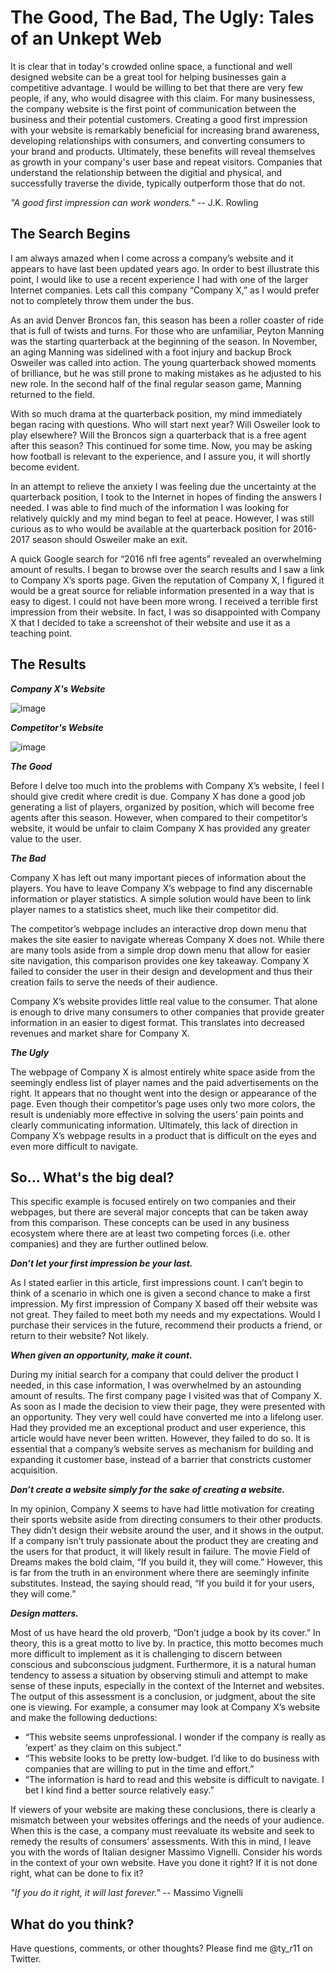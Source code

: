 # The Good, The Bad, The Ugly: Tales of an Unkept Web
It is clear that in today's crowded online space, a functional and well designed website can be a great tool for helping businesses gain a competitive advantage.  I would be willing to bet that there are very few people, if any, who would disagree with this claim.  For many businessess, the company website is the first point of communication between the business and their potential customers.   Creating a good first impression with your website is remarkably beneficial for increasing brand awareness, developing relationships with consumers, and converting consumers to your brand and products.  Ultimately, these benefits will reveal themselves as growth in your company's user base and repeat visitors.  Companies that understand the relationship between the digitial and physical, and successfully traverse the divide, typically outperform those that do not. 

*"A good first impression can work wonders."* -- J.K. Rowling

## The Search Begins

I am always amazed when I come across a company’s website and it appears to have last been updated years ago.  In order to best illustrate this point, I would like to use a recent experience I had with one of the larger Internet companies.  Lets call this company “Company X,” as I would prefer not to completely throw them under the bus.

As an avid Denver Broncos fan, this season has been a roller coaster of ride that is full of twists and turns.  For those who are unfamiliar, Peyton Manning was the starting quarterback at the beginning of the season.  In November, an aging Manning was sidelined with a foot injury and backup Brock Osweiler was called into action.  The young quarterback showed moments of brilliance, but he was still prone to making mistakes as he adjusted to his new role.  In the second half of the final regular season game, Manning returned to the field.  

With so much drama at the quarterback position, my mind immediately began racing with questions.  Who will start next year?  Will Osweiler look to play elsewhere?  Will the Broncos sign a quarterback that is a free agent after this season?   This continued for some time.   Now, you may be asking how football is relevant to the experience, and I assure you, it will shortly become evident. 

In an attempt to relieve the anxiety I was feeling due the uncertainty at the quarterback position, I took to the Internet in hopes of finding the answers I needed.  I was able to find much of the information I was looking for relatively quickly and my mind began to feel at peace.  However, I was still curious as to who would be available at the quarterback position for 2016-2017 season should Osweiler make an exit.  

A quick Google search for “2016 nfl free agents” revealed an overwhelming amount of results.  I began to browse over the search results and I saw a link to Company X’s sports page.  Given the reputation of Company X, I figured it would be a great source for reliable information presented in a way that is easy to digest.  I could not have been more wrong.  I received a terrible first impression from their website.  In fact, I was so disappointed with Company X that I decided to take a screenshot of their website and use it as a teaching point. 

## The Results

***Company X's Website*** 

![image](https://cloud.githubusercontent.com/assets/15149254/12799472/39675f80-ca8c-11e5-88c8-2d59a297f590.png)

***Competitor's Website***

![image](https://cloud.githubusercontent.com/assets/15149254/12799481/41dc53a0-ca8c-11e5-8390-8459fcf248d3.png)

***The Good***

Before I delve too much into the problems with Company X’s website, I feel I should give credit where credit is due.  Company X has done a good job generating a list of players, organized by position, which will become free agents after this season.  However, when compared to their competitor’s website, it would be unfair to claim Company X has provided any greater value to the user.       

***The Bad***

Company X has left out many important pieces of information about the players.  You have to leave Company X’s webpage to find any discernable information or player statistics.  A simple solution would have been to link player names to a statistics sheet, much like their competitor did.  

The competitor’s webpage includes an interactive drop down menu that makes the site easier to navigate whereas Company X does not.  While there are many tools aside from a simple drop down menu that allow for easier site navigation, this comparison provides one key takeaway.  Company X failed to consider the user in their design and development and thus their creation fails to serve the needs of their audience.

Company X’s website provides little real value to the consumer.  That alone is enough to drive many consumers to other companies that provide greater information in an easier to digest format.  This translates into decreased revenues and market share for Company X.      

***The Ugly***

The webpage of Company X is almost entirely white space aside from the seemingly endless list of player names and the paid advertisements on the right.  It appears that no thought went into the design or appearance of the page.  Even though their competitor’s page uses only two more colors, the result is undeniably more effective in solving the users’ pain points and clearly communicating information.  Ultimately, this lack of direction in Company X’s webpage results in a product that is difficult on the eyes and even more difficult to navigate.  

## So... What's the big deal?

This specific example is focused entirely on two companies and their webpages, but there are several major concepts that can be taken away from this comparison.  These concepts can be used in any business ecosystem where there are at least two competing forces (i.e. other companies) and they are further outlined below. 

***Don’t let your first impression be your last.***

As I stated earlier in this article, first impressions count.  I can’t begin to think of a scenario in which one is given a second chance to make a first impression.  My first impression of Company X based off their website was not great.  They failed to meet both my needs and my expectations.  Would I purchase their services in the future, recommend their products a friend, or return to their website?  Not likely.  

***When given an opportunity, make it count.***

During my initial search for a company that could deliver the product I needed, in this case information, I was overwhelmed by an astounding amount of results.  The first company page I visited was that of Company X.  As soon as I made the decision to view their page, they were presented with an opportunity.  They very well could have converted me into a lifelong user.  Had they provided me an exceptional product and user experience, this article would have never been written.  However, they failed to do so.  It is essential that a company’s website serves as mechanism for building and expanding it customer base, instead of a barrier that constricts customer acquisition.   

***Don’t create a website simply for the sake of creating a website.***      

In my opinion, Company X seems to have had little motivation for creating their sports website aside from directing consumers to their other products.  They didn’t design their website around the user, and it shows in the output.  If a company isn’t truly passionate about the product they are creating and the users for that product, it will likely result in failure.  The movie Field of Dreams makes the bold claim, “If you build it, they will come.”  However, this is far from the truth in an environment where there are seemingly infinite substitutes.  Instead, the saying should read, “If you build it for your users, they will come.”    

***Design matters.***  

Most of us have heard the old proverb, “Don’t judge a book by its cover.”  In theory, this is a great motto to live by.  In practice, this motto becomes much more difficult to implement as it is challenging to discern between conscious and subconscious judgment.  Furthermore, it is a natural human tendency to assess a situation by observing stimuli and attempt to make sense of these inputs, especially in the context of the Internet and websites.  The output of this assessment is a conclusion, or judgment, about the site one is viewing.   For example, a consumer may look at Company X’s website and make the following deductions:
*	“This website seems unprofessional.  I wonder if the company is really as ‘expert’ as they claim on this subject.”
*	“This website looks to be pretty low-budget.  I’d like to do business with companies that are willing to put in the time and effort.”
*	“The information is hard to read and this website is difficult to navigate.  I bet I kind find a better source relatively easy.”
	
If viewers of your website are making these conclusions, there is clearly a mismatch between your websites offerings and the needs of your audience.  When this is the case, a company must reevaluate its website and seek to remedy the results of consumers’ assessments.  With this in mind, I leave you with the words of Italian designer Massimo Vignelli.  Consider his words in the context of your own website.  Have you done it right?  If it is not done right, what can be done to fix it?

*"If you do it right, it will last forever."* -- Massimo Vignelli

## What do you think?

Have questions, comments, or other thoughts?  Please find me @ty_r11 on Twitter. 
